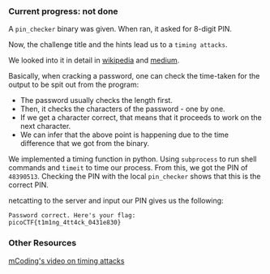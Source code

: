 ### Current progress: not done

A `pin_checker` binary was given. When ran, it asked for 8-digit PIN.

Now, the challenge title and the hints lead us to a `timing attacks`.

We looked into it in detail in [wikipedia](https://en.wikipedia.org/wiki/Timing_attack) and [medium](https://medium.com/spidernitt/introduction-to-timing-attacks-4e1e8c84b32b).

Basically, when cracking a password, one can check the time-taken for the output to be spit out from the program:
- The password usually checks the length first.
- Then, it checks the characters of the password -  one by one.
- If we get a character correct, that means that it proceeds to work on the next character.
- We can infer that the above point is happening due to the time difference that we got from the binary.

We implemented a timing function in python. Using `subprocess` to run shell commands and `timeit` to time our process.
From this, we got the PIN of `48390513`. Checking the PIN with the local `pin_checker` shows that this is the correct PIN.

netcatting to the server and input our PIN gives us the following:
```
Password correct. Here's your flag:
picoCTF{t1m1ng_4tt4ck_0431e830}
```

### Other Resources
[mCoding's video on timing attacks](https://youtu.be/XThL0LP3RjY)